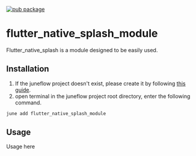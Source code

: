 [![pub package](https://img.shields.io/pub/v/flutter_native_splash_module.svg)](https://pub.dartlang.org/packages/flutter_native_splash_module)

# flutter_native_splash_module
Flutter_native_splash is a module designed to be easily used.

##  Installation
1. If the juneflow project doesn't exist, please create it by following [this guide](https://doc.juneflow.org/get-started).
2. open terminal in the juneflow project root directory, enter the following command.
 ```bash
 june add flutter_native_splash_module
 ```

## Usage
Usage here